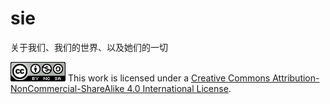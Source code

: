 # sie

关于我们、我们的世界、以及她们的一切

![Creative Commons License](https://github.com/yllllyb/sie/blob/master/license.png)
This work is licensed under a <a rel="license" href="http://creativecommons.org/licenses/by-nc-sa/4.0/">Creative Commons Attribution-NonCommercial-ShareAlike 4.0 International License</a>.
